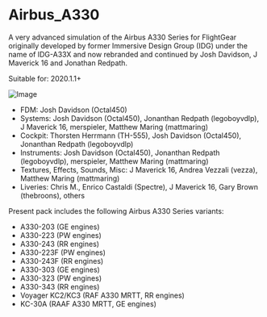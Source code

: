 # Airbus_A330
A very advanced simulation of the Airbus A330 Series for FlightGear originally developed by former Immersive Design Group (IDG) under the name of IDG-A33X and now rebranded and continued by Josh Davidson, J Maverick 16 and Jonathan Redpath.

Suitable for: 2020.1.1+

![Image](https://upload.wikimedia.org/wikipedia/commons/thumb/1/1a/Logo_Airbus_A330.svg/640px-Logo_Airbus_A330.svg.png)

- FDM: Josh Davidson (Octal450)
- Systems: Josh Davidson (Octal450), Jonanthan Redpath (legoboyvdlp), J Maverick 16, merspieler, Matthew Maring (mattmaring)
- Cockpit: Thorsten Herrmann (TH-555), Josh Davidson (Octal450), Jonanthan Redpath (legoboyvdlp)
- Instruments: Josh Davidson (Octal450), Jonanthan Redpath (legoboyvdlp), merspieler, Matthew Maring (mattmaring)
- Textures, Effects, Sounds, Misc: J Maverick 16, Andrea Vezzali (vezza), Matthew Maring (mattmaring)
- Liveries: Chris M., Enrico Castaldi (Spectre), J Maverick 16, Gary Brown (thebroons), others

Present pack includes the following Airbus A330 Series variants:
- A330-203 (GE engines)
- A330-223 (PW engines)
- A330-243 (RR engines)
- A330-223F (PW engines)
- A330-243F (RR engines)
- A330-303 (GE engines)
- A330-323 (PW engines)
- A330-343 (RR engines)
- Voyager KC2/KC3 (RAF A330 MRTT, RR engines)
- KC-30A (RAAF A330 MRTT, GE engines)